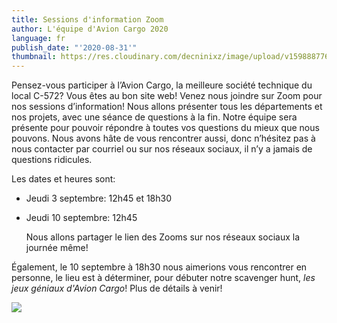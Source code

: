 ```yaml
---
title: Sessions d'information Zoom
author: L'équipe d'Avion Cargo 2020
language: fr
publish_date: "'2020-08-31'"
thumbnail: https://res.cloudinary.com/decninixz/image/upload/v1598887767/118304506_741458393371897_290616025526264576_n_z3uc10.jpg
---
```

Pensez-vous participer à l’Avion Cargo, la meilleure société technique du local C-572? Vous êtes au bon site web! Venez nous joindre sur Zoom pour nos sessions d’information! Nous allons présenter tous les départements et nos projets, avec une séance de questions à la fin. Notre équipe sera présente pour pouvoir répondre à toutes vos questions du mieux que nous pouvons. Nous avons hâte de vous rencontrer aussi, donc n’hésitez pas à nous contacter par courriel ou sur nos réseaux sociaux, il n’y a jamais de questions ridicules. 

Les dates et heures sont: 

* Jeudi 3 septembre: 12h45 et 18h30
* Jeudi 10 septembre: 12h45


  Nous allons partager le lien des Zooms sur nos réseaux sociaux la journée même! 

Également, le 10 septembre à 18h30 nous aimerions vous rencontrer en personne, le lieu est à déterminer, pour débuter notre scavenger hunt, *les jeux géniaux d'Avion Cargo*! Plus de détails à venir!

![](https://res.cloudinary.com/decninixz/image/upload/v1598888190/118256210_1208873246179338_5512751483090731629_n_guf4es.jpg)